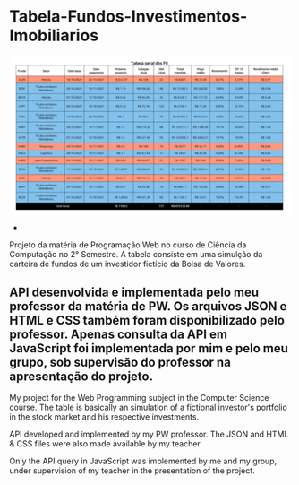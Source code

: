 # Tabela-Fundos-Investimentos-Imobiliarios

![exemplo tabela](exemplo.png)

-
Projeto da matéria de Programação Web no curso de Ciência da Computação no 2° Semestre. A tabela consiste em uma simulção da carteira de fundos de um investidor fictício da Bolsa de Valores.

API desenvolvida e implementada pelo meu professor da matéria de PW. Os arquivos JSON e HTML e CSS também foram disponibilizado pelo professor. Apenas consulta da API em JavaScript foi implementada por mim e pelo meu grupo, sob supervisão do professor na apresentação do projeto. 
-
My project for the Web Programming subject in the Computer Science course. The table is basically an simulation of a fictional investor's portfolio in the stock market and his respective investments.

API developed and implemented by my PW professor. The JSON and HTML & CSS files were also made available by my teacher. 

Only the API query in JavaScript was implemented by me and my group, under supervision of my teacher in the presentation of the project.
